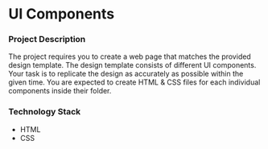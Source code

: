 # UI Components

### Project Description

The project requires you to create a web page that matches the provided design template. The design template consists of different UI components. Your task is to replicate the design as accurately as possible within the given time. You are expected to create HTML & CSS files for each individual components inside their folder.

### Technology Stack

- HTML
- CSS
